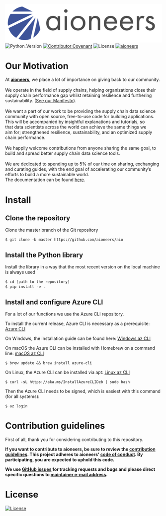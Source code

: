 ![aioneers_logo](etc/aioneers_logo.png)
![Python_Version](https://img.shields.io/badge/Python%20Version-3.7%20%7C%203.8-blue) [![Contributor Covenant](https://img.shields.io/badge/Contributor%20Covenant-v2.0%20adopted-ff69b4.svg)](code_of_conduct.md) ![License](https://img.shields.io/badge/License-MIT-brightgreen) [![aioneers](https://img.shields.io/badge/With%20love%20from-aioneers-blue)](https://aioneers.com/about/why/)

# Our Motivation

At [**aioneers**](https://aioneers.com/), we place a lot of importance on giving back to our community.<br>
<br>
We operate in the field of supply chains, helping organizations close their supply chain performance gap whilst
retaining resilience and furthering sustainability. ([See our Manifesto](https://aioneers.com/about/why/)).<br>
<br>
We want a part of our work to be providing the supply chain data science community with open source,
free-to-use code for building applications. This will be accompanied by insightful explanations and tutorials,
so that data scientists across the world can achieve the same things we aim for; strengthened resilience, sustainability, and an optimized supply chain performance.<br>
<br>
We happily welcome contributions from anyone sharing the same goal, to build and spread better supply chain data science tools.<br>
<br>
We are dedicated to spending up to 5% of our time on sharing, exchanging and curating guides,
with the end goal of accelerating our community’s efforts to build a more sustainable world.
<br>
The documentation can be found [here](https://aioneersaio.readthedocs.io/en/latest/).

# Install

## Clone the repository

Clone the master branch of the Git repository

```
$ git clone -b master https://github.com/aioneers/aio
```

## Install the Python library

Install the library in a way that the most recent version on the local machine is always used

```
$ cd [path to the repository]
$ pip install -e .
```

## Install and configure Azure CLI

For a lot of our functions we use the Azure CLI repository.

To install the current release, Azure CLI is necessary as a prerequisite: [Azure CLI](https://docs.microsoft.com/en-us/cli/azure/install-azure-cli)

On Windows, the installation guide can be found here: [Windows az CLI](https://docs.microsoft.com/en-us/cli/azure/install-azure-cli-windows?tabs=azure-cli)

On macOS the Azure CLI can be installed with Homebrew on a command line: [macOS az CLI](https://docs.microsoft.com/en-us/cli/azure/install-azure-cli-macos)

```
$ brew update && brew install azure-cli
```

On Linux, the Azure CLI can be installed via apt: [Linux az CLI](https://docs.microsoft.com/en-us/cli/azure/install-azure-cli-linux)

```
$ curl -sL https://aka.ms/InstallAzureCLIDeb | sudo bash
```

Then the Azure CLI needs to be signed, which is easiest with this command (for all systems):

```
$ az login
```

<!-- ## Install the Python library on Databricks

from pathlib import Path
import shlex
import subprocess
import os

# function to run and print output from shell

def run_process_func(exe):
p = subprocess.Popen(exe, stdout=subprocess.PIPE, stderr=subprocess.STDOUT)
while True: # returns None while subprocess is running
retcode = p.poll()
line = p.stdout.readline().decode("utf8")
yield line
if retcode is not None:
break

def run_process(exe):
print(f"running cmd: {exe}")
for line in run_process_func(shlex.split(exe)):
print(line)

# add ssh key

ssh_key = dbutils.secrets.get(scope="aio-data-science-key", key="ssh-key")
filename = Path("/root/.ssh/id_rsa")
filename.parent.mkdir(parents=True, exist_ok=True)
with open(filename, "w") as f:
f.write(ssh_key)

# add known hosts so that the ssh does not ask to proceed

filename = Path("/root/.ssh/known_hosts")
known_hosts = """ssh.dev.azure.com,51.144.61.32 ssh-rsa AAAAB3NzaC1yc2EAAAADAQABAAABAQC7Hr1oTWqNqOlzGJOfGJ4NakVyIzf1rXYd4d7wo6jBlkLvCA4odBlL0mDUyZ0/QUfTTqeu+tm22gOsv+VrVTMk6vwRU75gY/y9ut5Mb3bR5BV58dKXyq9A9UeB5Cakehn5Zgm6x1mKoVyf+FFn26iYqXJRgzIZZcZ5V6hrE0Qg39kZm4az48o0AUbf6Sp4SLdvnuMa2sVNwHBboS7EJkm57XQPVU3/QpyNLHbWDdzwtrlS+ez30S3AdYhLKEOxAG8weOnyrtLJAUen9mTkol8oII1edf7mWWbWVf0nBmly21+nZcmCTISQBtdcyPaEno7fFQMDD26/s0lfKob4Kw8H
"""
with open(filename, "w") as f:
f.write(known_hosts)

# Do not check the ip address, only the dns address

filename = Path("/root/.ssh/ssh_config")
ssh_config = "CheckHostIP no"
with open(filename, "w") as f:
f.write(ssh_config)

# give a more detailed log for ssh

os.environ["GIT_SSH_COMMAND"] = "ssh -v"

# change access rights to owner for the key

run_process("chmod 400 /root/.ssh/id_rsa")

# remove the directory if exists

run_process("rm aio-data-science -R")

# copy files from git to current directory

run_process(
"git clone ssh://git@ssh.dev.azure.com/v3/Aio-Platform/aio-platform/aio-data-science"
)

# Databricks command to install a library

%pip install -U "aio-data-science/aio_data_science_py"

import aio_data_science_py as aio
aio.set_dbutils(dbutils) -->

# Contribution guidelines

First of all, thank you for considering contributing to this repository.

**If you want to contribute to aioneers, be sure to review the
[contribution guidelines](CONTRIBUTING.md). This project adheres to aioneers'
[code of conduct](CODE_OF_CONDUCT.md). By participating, you are expected to
uphold this code.**

**We use [GitHub issues](https://github.com/aioneers/aio/issues) for
tracking requests and bugs and please direct specific questions to
[maintainer e-mail address](mailto:maintainer@@aioneers.com).**

# License

[![License](https://img.shields.io/badge/License-MIT-brightgreen)](license)
